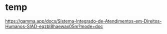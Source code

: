 # temp

https://gamma.app/docs/Sistema-Integrado-de-Atendimentos-em-Direitos-Humanos-SIAD-eqzbl8haewax05m?mode=doc
